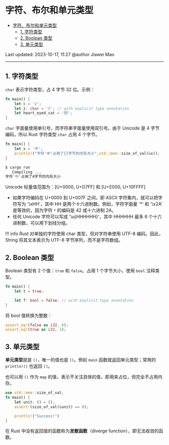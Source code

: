 # 字符、布尔和单元类型

- [字符、布尔和单元类型](#字符布尔和单元类型)
  - [1. 字符类型](#1-字符类型)
  - [2. Boolean 类型](#2-boolean-类型)
  - [3. 单元类型](#3-单元类型)

Last updated: 2023-10-17, 11:27
@author Jiawei Mao
****

## 1. 字符类型

`char` 表示字符类型，占 4 字节 32 位。示例：

```rust
fn main() {
    let c = 'z';
    let z: char = 'ℤ'; // with explicit type annotation
    let heart_eyed_cat = '😻';
}
```

`char` 字面量使用单引号，而字符串字面量使用双引号。由于 Unicode 是 4 字节编码，所以 Rust 字符类型 `char` 占用 4 个字节。

```rust
fn main() {
    let x = '中';
    println!("字符'中'占用了{}字节的内存大小",std::mem::size_of_val(&x));
}
```

```sh
$ cargo run
   Compiling ...
字符'中'占用了4字节的内存大小
```

Unicode 标量值范围为：[U+0000, U+D7FF] 和 [U+E000, U+10FFFF]

- 如果字符编码在 U+0000 到 U+007F 之间，即 ASCII 字符集内，就可以把字符写为 '\xHH'，其中 HH 是两个十六进制数。例如，字符字面量 '*' 和 '\x2A' 是等效的，因为字符 `*` 的编码是 42 或十六进制 2A。
- 任何 Unicode 字符可以写成 '\u{HHHHHH}'，其中 HHHHHH 最多 6 个十六进制数，可以用下划线分组。

!!! info
    Rust 对单独的字符使用 char 类型，但对字符串使用 UTF-8 编码。因此，String 将其文本表示为 UTF-8 字节序列，而不是字符数组。

## 2. Boolean 类型

Boolean 类型有 2 个值：`true` 和 `false`。占用 1 个字节大小，使用 `bool` 注释类型。

```rust
fn main() {
    let t = true;

    let f: bool = false; // with explicit type annotation
}
```

将 bool 值转换为整数：

```rust
assert_eq!(false as i32, 0);
assert_eq!(true as i32, 1);
```

## 3. 单元类型

**单元类型**就是 `()`，唯一的值也是 `()`。例如 `main` 函数就返回单元类型；常用的 `println!()` 也返回 `()`。

也可以用 `()` 作为 `map` 的值，表示不关注具体的值，即用来占位，但完全不占用内存。

```rust
use std::mem::size_of_val;
fn main() {
    let unit: () = ();
    assert!(size_of_val(&unit) == 0);

    println!("Success!")
}
```


在 Rust 中没有返回值的函数称为**发散函数**（diverge function），即无法收敛的函数。

